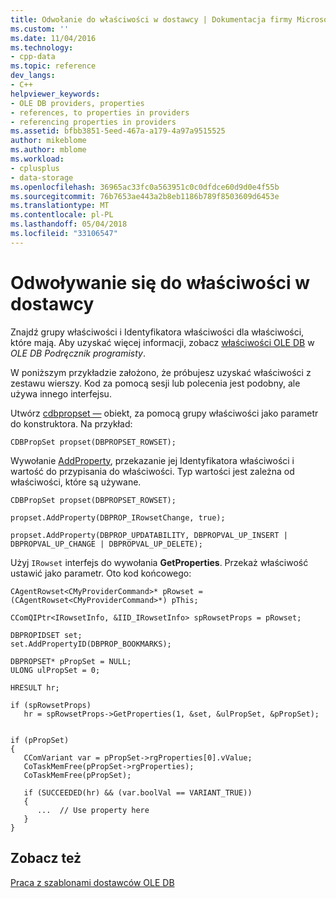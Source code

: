 ```yaml
---
title: Odwołanie do właściwości w dostawcy | Dokumentacja firmy Microsoft
ms.custom: ''
ms.date: 11/04/2016
ms.technology:
- cpp-data
ms.topic: reference
dev_langs:
- C++
helpviewer_keywords:
- OLE DB providers, properties
- references, to properties in providers
- referencing properties in providers
ms.assetid: bfbb3851-5eed-467a-a179-4a97a9515525
author: mikeblome
ms.author: mblome
ms.workload:
- cplusplus
- data-storage
ms.openlocfilehash: 36965ac33fc0a563951c0c0dfdce60d9d0e4f55b
ms.sourcegitcommit: 76b7653ae443a2b8eb1186b789f8503609d6453e
ms.translationtype: MT
ms.contentlocale: pl-PL
ms.lasthandoff: 05/04/2018
ms.locfileid: "33106547"
---
```

# <a name="referencing-a-property-in-your-provider"></a>Odwoływanie się do właściwości w dostawcy
Znajdź grupy właściwości i Identyfikatora właściwości dla właściwości, które mają. Aby uzyskać więcej informacji, zobacz [właściwości OLE DB](https://msdn.microsoft.com/en-us/library/ms722734.aspx) w *OLE DB Podręcznik programisty*.  
  
 W poniższym przykładzie założono, że próbujesz uzyskać właściwości z zestawu wierszy. Kod za pomocą sesji lub polecenia jest podobny, ale używa innego interfejsu.  
  
 Utwórz [cdbpropset —](../../data/oledb/cdbpropset-class.md) obiekt, za pomocą grupy właściwości jako parametr do konstruktora. Na przykład:  
  
```  
CDBPropSet propset(DBPROPSET_ROWSET);  
```  
  
 Wywołanie [AddProperty](../../data/oledb/cdbpropset-addproperty.md), przekazanie jej Identyfikatora właściwości i wartość do przypisania do właściwości. Typ wartości jest zależna od właściwości, które są używane.  
  
```  
CDBPropSet propset(DBPROPSET_ROWSET);  

propset.AddProperty(DBPROP_IRowsetChange, true);  

propset.AddProperty(DBPROP_UPDATABILITY, DBPROPVAL_UP_INSERT | DBPROPVAL_UP_CHANGE | DBPROPVAL_UP_DELETE);  
```  
  
 Użyj `IRowset` interfejs do wywołania **GetProperties**. Przekaż właściwość ustawić jako parametr. Oto kod końcowego:  
  
```  
CAgentRowset<CMyProviderCommand>* pRowset = (CAgentRowset<CMyProviderCommand>*) pThis;  
  
CComQIPtr<IRowsetInfo, &IID_IRowsetInfo> spRowsetProps = pRowset;  
  
DBPROPIDSET set;  
set.AddPropertyID(DBPROP_BOOKMARKS);  

DBPROPSET* pPropSet = NULL;  
ULONG ulPropSet = 0;  

HRESULT hr;  
  
if (spRowsetProps)  
   hr = spRowsetProps->GetProperties(1, &set, &ulPropSet, &pPropSet);  
  

if (pPropSet)  
{  
   CComVariant var = pPropSet->rgProperties[0].vValue;  
   CoTaskMemFree(pPropSet->rgProperties);  
   CoTaskMemFree(pPropSet);  
  
   if (SUCCEEDED(hr) && (var.boolVal == VARIANT_TRUE))  
   {  
      ...  // Use property here  
   }  
}  
```  
  
## <a name="see-also"></a>Zobacz też  
 [Praca z szablonami dostawców OLE DB](../../data/oledb/working-with-ole-db-provider-templates.md)